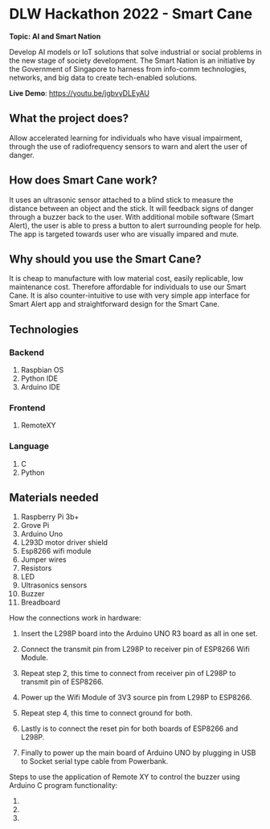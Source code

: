 # DLW Hackathon 2022 - Smart Cane

**Topic: AI and Smart Nation**

Develop AI models or IoT solutions that solve industrial or social problems in the new stage of
society development. The Smart Nation is an initiative by the Government of Singapore to harness
from info-comm technologies, networks, and big data to create tech-enabled solutions.

**Live Demo**: https://youtu.be/jgbvyDLEyAU

## What the project does?
Allow accelerated learning for individuals who have visual impairment, through the use of radiofrequency sensors to warn and alert the user of danger.

## How does Smart Cane work?
It uses an ultrasonic sensor attached to a blind stick to measure the distance between an object and the stick. It will feedback signs of danger through a buzzer back to the user. With additional mobile software (Smart Alert), the user is able to press a button to alert surrounding people for help. The app is targeted towards user who are visually impared and mute. 

## Why should you use the Smart Cane?
It is cheap to manufacture with low material cost, easily replicable, low maintenance cost. Therefore affordable for individuals to use our Smart Cane. It is also counter-intuitive to use with very simple app interface for Smart Alert app and straightforward design for the Smart Cane. 

## Technologies
### Backend
1. Raspbian OS
2. Python IDE
3. Arduino IDE
### Frontend
1. RemoteXY
### Language
1. C 
2. Python

## Materials needed
1. Raspberry Pi 3b+ 
2. Grove Pi
3. Arduino Uno 
4. L293D motor driver shield
5. Esp8266 wifi module
6. Jumper wires
7. Resistors
8. LED
9. Ultrasonics sensors
10. Buzzer
11. Breadboard

How the connections work in hardware:

1. Insert the L298P board into the Arduino UNO R3 board as all in one set.

2. Connect the transmit pin from L298P to receiver pin of ESP8266 Wifi Module.

3. Repeat step 2, this time to connect from receiver pin of L298P to transmit pin of ESP8266.

4. Power up the Wifi Module of 3V3 source pin from L298P to ESP8266.

5. Repeat step 4, this time to connect ground for both.

6. Lastly is to connect the reset pin for both boards of ESP8266 and L298P.

7. Finally to power up the main board of Arduino UNO by plugging in USB to Socket serial type cable from Powerbank.


Steps to use the application of Remote XY to control the buzzer using Arduino C program functionality:

1. 

2. 

2. 

